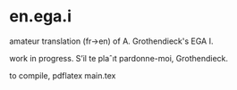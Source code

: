 # en.ega.i

amateur translation (fr->en) of A. Grothendieck's EGA I.

work in progress.
S’il te plaˆıt pardonne-moi, Grothendieck.

to compile, pdflatex main.tex

